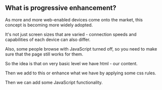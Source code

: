 ## What is progressive enhancement?
As more and more web-enabled devices come onto the market, this concept is becoming more widely adopted. 

It's not just screen sizes that are varied - connection speeds and capabilities of each device can also differ. 

Also, some people browse with JavaScript turned off, so you need to make sure that the page still works for them.

So the idea is that on very basic level we have html - our content.

Then we add to this or enhance what we have by applying some css rules. 

Then we can add some JavaScript functionality.
